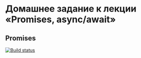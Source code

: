 # Домашнее задание к лекции «Promises, async/await»
## Promises
[![Build status](https://ci.appveyor.com/api/projects/status/rqykk492g3e7yfi5?svg=true)](https://ci.appveyor.com/project/irinarinch/promises)
